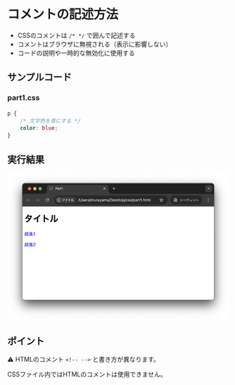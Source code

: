 # コメントの記述方法

+ CSSのコメントは `/* */` で囲んで記述する
+ コメントはブラウザに無視される（表示に影響しない）
+ コードの説明や一時的な無効化に使用する

## サンプルコード

### part1.css

```css
p {
    /* 文字色を青にする */
    color: blue;
}
```

## 実行結果

![](https://raw.githubusercontent.com/murayama333/md2slide/refs/heads/main/md/css/part1/img/07.png)

## ポイント

⚠️ HTMLのコメント `<!-- -->` と書き方が異なります。

CSSファイル内ではHTMLのコメントは使用できません。
